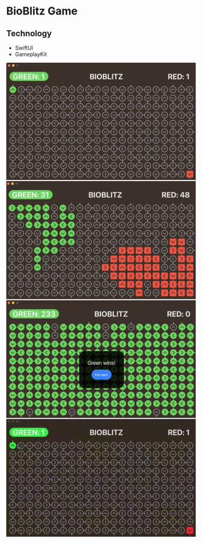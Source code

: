 #  BioBlitz Game

## Technology

- SwiftUI
- GameplayKit


![Start game](./screen/screen1.png)
![Middle game](./screen/screen2.png)
![End game](./screen/screen3.png)
![Video](./screen/video.gif)
